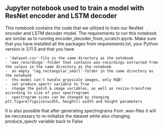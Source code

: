 
## Jupyter notebook used to train a model with ResNet encoder and LSTM decoder 
This notebook contains the code that we utilized to train our ResNet encoder and LSTM decoder model. The requirements to run this notebook are similar as to running encoder_decoder_from_scratch.ipynb. Make sure that you have installed all the packages from requirements.txt, your Python version is 3.11.5 and that you have 

```
- 'dataset.csv'-file in the same directory as the notebook
- 'wav_recordings'-folder that contains wav-recordings extracted from the corpus in the same directory as the notebook
-  an empty 'log_rectangular_small'-folder in the same directory as the notebook
-  ths model can't handle grayscale images, only RGB!
-  set produce_spectr variable to True
-  change the patch & image variables, as well as resize-transfrom according to size of your spectrograms
-  spectrogram sizes can be changed by changing plt.figure(figsize(width, height)) width and height parameters
```
It is also possible that after generating spectrograms from .wav-files it will be neccessary to re-initialize the dataset while also changing produce_spectr variable back to False
